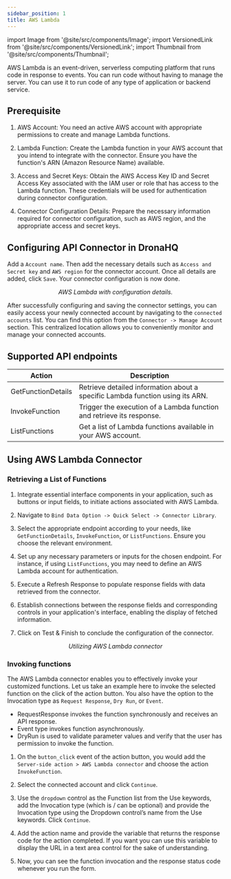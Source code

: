 ```yaml
---
sidebar_position: 1
title: AWS Lambda
---
```

import Image from '@site/src/components/Image';
import VersionedLink from '@site/src/components/VersionedLink';
import Thumbnail from '@site/src/components/Thumbnail';

AWS Lambda is an event-driven, serverless computing platform that runs code in response to events. You can run code without having to manage the server. You can use it to run code of any type of application or backend service.

## Prerequisite 

1. AWS Account: You need an active AWS account with appropriate permissions to create and manage Lambda functions.

2. Lambda Function: Create the Lambda function in your AWS account that you intend to integrate with the connector. Ensure you have the function's ARN (Amazon Resource Name) available.

3. Access and Secret Keys: Obtain the AWS Access Key ID and Secret Access Key associated with the IAM user or role that has access to the Lambda function. These credentials will be used for authentication during connector configuration.

4. Connector Configuration Details: Prepare the necessary information required for connector configuration, such as AWS region, and the appropriate access and secret keys.

## Configuring API Connector in DronaHQ

Add a `Account name`. Then add the necessary details such as `Access and Secret key` and `AWS region` for the connector account. Once all details are added, click `Save`. Your connector configuration is now done.

<figure>
  <Thumbnail src="/img/reference/connectors/awslambda/details.jpeg" alt="AWS Lambda with configuration details." />
  <figcaption align = "center"><i>AWS Lambda with configuration details.</i></figcaption>
</figure>

After successfully configuring and saving the connector settings, you can easily access your newly connected account by navigating to the `connected accounts` list. You can find this option from the `Connector -> Manage Account` section. This centralized location allows you to conveniently monitor and manage your connected accounts.

## Supported API endpoints

| Action              | Description                                                                                     |
|---------------------|-------------------------------------------------------------------------------------------------|
| GetFunctionDetails  | Retrieve detailed information about a specific Lambda function using its ARN.                |
| InvokeFunction      | Trigger the execution of a Lambda function and retrieve its response.                          |
| ListFunctions       | Get a list of Lambda functions available in your AWS account.                                 |


## Using AWS Lambda Connector

### Retrieving a List of Functions

1. Integrate essential interface components in your application, such as buttons or input fields, to initiate actions associated with AWS Lambda.

2. Navigate to `Bind Data Option -> Quick Select -> Connector Library`.

3. Select the appropriate endpoint according to your needs, like `GetFunctionDetails`, `InvokeFunction`, or `ListFunctions`. Ensure you choose the relevant environment.

4. Set up any necessary parameters or inputs for the chosen endpoint. For instance, if using `ListFunctions`, you may need to define an AWS Lambda account for authentication.

5. Execute a Refresh Response to populate response fields with data retrieved from the connector.

6. Establish connections between the response fields and corresponding controls in your application's interface, enabling the display of fetched information.

7. Click on Test & Finish to conclude the configuration of the connector.

<figure>
  <Thumbnail src="/img/reference/connectors/awslambda/functions.jpeg" alt="Binding Connector Data" />
  <figcaption align="center"><i>Utilizing AWS Lambda connector</i></figcaption>
</figure>

### Invoking functions

The AWS Lambda connector enables you to effectively invoke your customized functions. Let us take an example here to invoke the selected function on the click of the action button. You also have the option to the Invocation type as `Request Response`, `Dry Run`, or `Event`.

- RequestResponse invokes the function synchronously and receives an API response.
- Event type invokes function asynchronously.
- DryRun is used to validate parameter values and verify that the user has permission to invoke the function.


1. On the `button_click` event of the action button, you would add the `Server-side action > AWS Lambda connector` and choose the action `InvokeFunction`.

2. Select the connected account and click `Continue`.

3. Use the `dropdown` control as the Function list from the Use keywords, add the Invocation type (which is / can be optional) and provide the Invocation type using the Dropdown control’s name from the Use keywords. Click `Continue`.

<figure>
  <Thumbnail src="/img/reference/connectors/awslambda/key.jpeg" alt="Binding Connector Data" />
</figure>


4. Add the action name and provide the variable that returns the response code for the action completed. If you want you can use this variable to display the URL in a text area control for the sake of understanding.


5. Now, you can see the function invocation and the response status code whenever you run the form.

<figure>
  <Thumbnail src="/img/reference/connectors/awslambda/result.jpeg" alt="Binding Connector Data" />
</figure>


